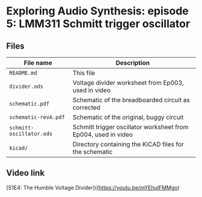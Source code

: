 # Exploring Audio Synthesis: episode 5: LMM311 Schmitt trigger oscillator

## Files

| File name                | Description                                       |
| ------------------------ | ------------------------------------------------- |
| `README.md`              | This file                                         |
| `divider.ods`            | Voltage divider worksheet from Ep003, used in video   |
| `schematic.pdf`          | Schematic of the breadboarded circuit as corrected |
| `schematic-revA.pdf`     | Schematic of the original, buggy circuit          |
| `schmitt-oscillator.ods` | Schmitt trigger oscillator worksheet from Ep004, used in video |
|  `kicad/`                | Directory containing the KiCAD files for the schematic |




## Video link

[S1E4: The Humble Voltage Divider]((https://youtu.be/mYEhulFMMgo)
